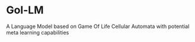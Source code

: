 # Gol-LM
A Language Model based on Game Of Life Cellular Automata with potential meta learning capabilities
